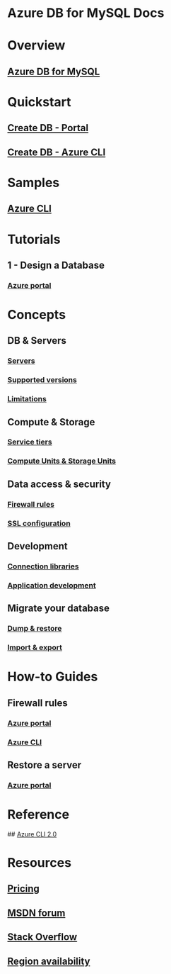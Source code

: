 # Azure DB for MySQL Docs

# Overview
## [Azure DB for MySQL](overview.md)

# Quickstart
## [Create DB - Portal](quickstart-create-mysql-server-database-using-azure-portal.md)
## [Create DB - Azure CLI](quickstart-create-mysql-server-database-using-azure-cli.md)

# Samples
## [Azure CLI](sample-scripts-azure-cli.md)

# Tutorials
## 1 - Design a Database
### [Azure portal](tutorial-design-database-using-portal.md)

# Concepts
## DB & Servers
### [Servers](concepts-servers.md)
### [Supported versions](concepts-supported-versions.md)
### [Limitations](concepts-limits.md)
## Compute & Storage
### [Service tiers](concepts-service-tiers.md)
### [Compute Units & Storage Units](concepts-compute-unit-and-storage.md)
## Data access & security 
### [Firewall rules](concepts-firewall-rules.md)
### [SSL configuration](concepts-ssl-connection-security.md)
## Development
### [Connection libraries](concepts-connection-libraries.md)
### [Application development](concepts-database-application-development.md)
## Migrate your database
### [Dump & restore](concepts-migrate-dump-restore.md)
### [Import & export](concepts-migrate-import-export.md)

# How-to Guides
## Firewall rules
### [Azure portal](howto-manage-firewall-using-portal.md)
### [Azure CLI](howto-manage-firewall-using-cli.md)
## Restore a server
### [Azure portal](howto-restore-server-portal.md)

# Reference
## [Azure CLI 2.0](reference-azure-cli.md)

# Resources
## [Pricing](https://azure.microsoft.com/pricing/details/mysql/)
## [MSDN forum](https://social.msdn.microsoft.com/Forums/home?forum=AzureDatabaseforMySQL)
## [Stack Overflow](http://stackoverflow.com/questions/tagged/)
## [Region availability](https://azure.microsoft.com/regions/services/)